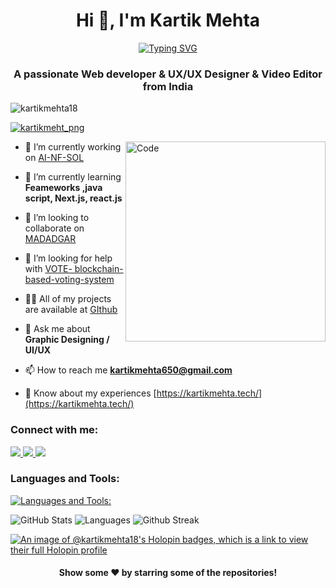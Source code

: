 
<h1 align="center">Hi 👋, I'm Kartik Mehta</h1><div align="center">

[![Typing SVG](https://readme-typing-svg.demolab.com?font=Poppins&size=28&duration=3000&pause=500&color=F7F7F7&random=false&width=535&lines=Welcome+to+my+GitHub+Profile!+%F0%9F%91%8B;Front-End++Developer+And+UX/UX+%F0%9F%92%BB%F0%9F%91%BB;+Designer+From+India+Let's+Connect!+%F0%9F%98%83%F0%9F%9A%80)](https://git.io/typing-svg)
</div>
<h3 align="center">A passionate Web developer & UX/UX Designer & Video Editor from India</h3>

<p align="left"> <img src="https://komarev.com/ghpvc/?username=kartikmehta18&label=Profile%20views&color=0e75b6&style=flat" alt="kartikmehta18" /> </p>

<!-- <p align="left"> <a href="https://github.com/ryo-ma/github-profile-trophy"><img src="https://github-profile-trophy.vercel.app/?username=kartikmehta18" alt="kartikmehta18" /></a> </p> -->

<p align="left"> <a href="https://twitter.com/Kartikmehta_png" target="blank"><img src="https://img.shields.io/twitter/follow/Kartikmehta_png?logo=twitter&style=for-the-badge" alt="kartikmeht_png" /></a> </p>
<img align="right" alt="Code " src="https://media.giphy.com/media/QDjpIL6oNCVZ4qzGs7/giphy.gif?cid=ecf05e47wriar6jmlt8qts6w4no95x9za1b4jjfv7tr2f7fq&ep=v1_gifs_search&rid=giphy.gif&ct=g" width="320"> 
<!-- <img src="https://raw.githubusercontent.com/sanjay-kv/sanjay-kv/main/Assets/illustration.png" min-width="300px" max-width="300px" width="350px" align="right">-->

- 🔭 I’m currently working on [AI-NF-SOL](https://github.com/kartikmehta18/AI-NF-SOL.git)

- 🌱 I’m currently learning **Feameworks ,java script, Next.js, react.js**

- 👯 I’m looking to collaborate on [MADADGAR](https://devfolio.co/projects/madadgar-4bfb)

- 🤝 I’m looking for help with [VOTE- blockchain-based-voting-system](https://devfolio.co/projects/blockchain-based-voting-system-8eda)

- 👨‍💻 All of my projects are available at [GIthub](https://github.com/kartikmehta18/)

- 💬 Ask me about **Graphic Designing / UI/UX**

- 📫 How to reach me **kartikmehta650@gmail.com**

- 📄 Know about my experiences [https://kartikmehta.tech/](https://kartikmehta.tech/)

<!-- [![My Skills](https://skillicons.dev/icons?i=linkedin,twitter,instagram,)](https://skillicons.dev) -->

<h3 align="left">Connect with me:</h3>
<p align="left">
  <a href="https://www.linkedin.com/in/kartik-mehta-%F0%9F%94%9C-witconf-6729b0255/">
    <img src="https://skillicons.dev/icons?i=linkedin" />
    <a href="https://twitter.com/Kartikmehta_png">
    <img src="https://skillicons.dev/icons?i=twitter" />
     <a href="https://www.instagram.com/kartikmehta.png/">
    <img src="https://skillicons.dev/icons?i=instagram" />
    
  </a>

<p><h3 align="left">Languages and Tools:</h3></p>

[![Languages and Tools:](https://skillicons.dev/icons?i=js,react,html,css,bootstrap,java,c,cpp,mysql,py,tailwind,figma,git,github,replit,postman,pr,ps,xd,ai,flutter)](https://skillicons.dev)


<!-- <h3 align="left">Support:</h3>
<p><a href="https://www.buymeacoffee.com/kartikmehta18"> <img align="left" src="https://cdn.buymeacoffee.com/buttons/v2/default-yellow.png" height="50" width="210" alt="kartikmehta18" /></a></p><br><br>

<p><img align="left" src="https://github-readme-stats.vercel.app/api?username=kartikmehta18&show_icons=true&theme=dark" alt="kartikmehta18" /></p>

<p>&nbsp;<img align="center" src="https://github-readme-stats.vercel.app/api?username=kartikmehta18&show_icons=true&theme=tokyonight&locale=en" alt="kartikmehta18" /></p>

<p><img align="center" src="https://github-readme-streak-stats.herokuapp.com/?user=kartikmehta18&" alt="kartikmehta18" /></p> -->


<img src="https://github-readme-stats.vercel.app/api?username=kartikmehta18&show_icons=true&theme=tokyonight&hide_border=true&include_all_commits=false&count_private=false" alt="GitHub Stats" title="Github Stats"/> <img src="https://github-readme-stats.vercel.app/api/top-langs/?username=anuraghazra&layout=compact&theme=tokyonight&hide_border=true" alt="Languages" title="Languages"/> <img src="https://github-readme-streak-stats.herokuapp.com/?user=kartikmehta18&theme=tokyonight&hide_border=true" alt="Github Streak" title="Github Streak"/> 


<!--badge  -->
[![An image of @kartikmehta18's Holopin badges, which is a link to view their full Holopin profile](https://holopin.me/kartikmehta18)](https://holopin.io/@kartikmehta18)

<div align="center">


#### Show some ❤️ by starring some of the repositories!
</div>




<!--
<h1 align="center">Hi 👋, I'm Kartik Mehta</h1>
<h3 align="center">A passionate frontend developer & UX/UX Designer & Video Editor from India</h3>

<p align="left"> <img src="https://komarev.com/ghpvc/?username=kartikmehta18&label=Profile%20views&color=0e75b6&style=flat" alt="kartikmehta18" /> </p>

<p align="left"> <a href="https://github.com/ryo-ma/github-profile-trophy"><img src="https://github-profile-trophy.vercel.app/?username=kartikmehta18" alt="kartikmehta18" /></a> </p>

<p align="left"> <a href="https://twitter.com/Kartikmehta_png" target="blank"><img src="https://img.shields.io/twitter/follow/Kartikmehta_png?logo=twitter&style=for-the-badge" alt="kartikmeht_png" /></a> </p>

- 🔭 I’m currently working on [AI-NF-SOL](https://github.com/kartikmehta18/AI-NF-SOL.git)

- 🌱 I’m currently learning **Feameworks ,java script, Next.js, react.js**

- 👯 I’m looking to collaborate on [MADADGAR](https://devfolio.co/projects/madadgar-4bfb)

- 🤝 I’m looking for help with [VOTE- blockchain-based-voting-system](https://devfolio.co/projects/blockchain-based-voting-system-8eda)

- 👨‍💻 All of my projects are available at [https://kartikmehta.tech/](https://kartikmehta.tech/)

- 💬 Ask me about **Graphic Designing**

- 📫 How to reach me **kartikmehta650@gmail.com**

- 📄 Know about my experiences [https://kartikmehta.tech/](https://kartikmehta.tech/)

<h3 align="left">Connect with me:</h3>
<p align="left">
<a href="https://twitter.com/Kartikmehta_png" target="blank"><img align="center" src="https://raw.githubusercontent.com/rahuldkjain/github-profile-readme-generator/master/src/images/icons/Social/twitter.svg" alt="kartikmeht90357" height="30" width="40" /></a>
<a href="https://www.linkedin.com/in/kartik-mehta-6729b0255/" target="blank"><img align="center" src="https://raw.githubusercontent.com/rahuldkjain/github-profile-readme-generator/master/src/images/icons/Social/linked-in-alt.svg" alt="kartik mehta" height="30" width="40" /></a>
<a href="https://fb.com/kartik mehta" target="blank"><img align="center" src="https://raw.githubusercontent.com/rahuldkjain/github-profile-readme-generator/master/src/images/icons/Social/facebook.svg" alt="kartik mehta" height="30" width="40" /></a>
<a href="https://instagram.com/kartik.mehta18" target="blank"><img align="center" src="https://raw.githubusercontent.com/rahuldkjain/github-profile-readme-generator/master/src/images/icons/Social/instagram.svg" alt="kartik.mehta18" height="30" width="40" /></a>
<a href="https://www.youtube.com/c/kartik mehta" target="blank"><img align="center" src="https://raw.githubusercontent.com/rahuldkjain/github-profile-readme-generator/master/src/images/icons/Social/youtube.svg" alt="kartik mehta" height="30" width="40" /></a>
<a href="https://www.hackerrank.com/@kartikmehta650" target="blank"><img align="center" src="https://raw.githubusercontent.com/rahuldkjain/github-profile-readme-generator/master/src/images/icons/Social/hackerrank.svg" alt="@kartikmehta650" height="30" width="40" /></a>
<a href="https://discord.gg/kartik mehta#4138" target="blank"><img align="center" src="https://raw.githubusercontent.com/rahuldkjain/github-profile-readme-generator/master/src/images/icons/Social/discord.svg" alt="kartik mehta#4138" height="30" width="40" /></a>
</p>

<h3 align="left">Languages and Tools:</h3>
<p align="left"> <a href="https://www.arduino.cc/" target="_blank" rel="noreferrer"> <img src="https://cdn.worldvectorlogo.com/logos/arduino-1.svg" alt="arduino" width="40" height="40"/> </a> <a href="https://getbootstrap.com" target="_blank" rel="noreferrer"> <img src="https://raw.githubusercontent.com/devicons/devicon/master/icons/bootstrap/bootstrap-plain-wordmark.svg" alt="bootstrap" width="40" height="40"/> </a> <a href="https://www.cprogramming.com/" target="_blank" rel="noreferrer"> <img src="https://raw.githubusercontent.com/devicons/devicon/master/icons/c/c-original.svg" alt="c" width="40" height="40"/> </a> <a href="https://www.w3schools.com/css/" target="_blank" rel="noreferrer"> <img src="https://raw.githubusercontent.com/devicons/devicon/master/icons/css3/css3-original-wordmark.svg" alt="css3" width="40" height="40"/> </a> <a href="https://www.figma.com/" target="_blank" rel="noreferrer"> <img src="https://www.vectorlogo.zone/logos/figma/figma-icon.svg" alt="figma" width="40" height="40"/> </a> <a href="https://flutter.dev" target="_blank" rel="noreferrer"> <img src="https://www.vectorlogo.zone/logos/flutterio/flutterio-icon.svg" alt="flutter" width="40" height="40"/> </a> <a href="https://git-scm.com/" target="_blank" rel="noreferrer"> <img src="https://www.vectorlogo.zone/logos/git-scm/git-scm-icon.svg" alt="git" width="40" height="40"/> </a> <a href="https://www.w3.org/html/" target="_blank" rel="noreferrer"> <img src="https://raw.githubusercontent.com/devicons/devicon/master/icons/html5/html5-original-wordmark.svg" alt="html5" width="40" height="40"/> </a> <a href="https://www.adobe.com/in/products/illustrator.html" target="_blank" rel="noreferrer"> <img src="https://www.vectorlogo.zone/logos/adobe_illustrator/adobe_illustrator-icon.svg" alt="illustrator" width="40" height="40"/> </a> <a href="https://developer.mozilla.org/en-US/docs/Web/JavaScript" target="_blank" rel="noreferrer"> <img src="https://raw.githubusercontent.com/devicons/devicon/master/icons/javascript/javascript-original.svg" alt="javascript" width="40" height="40"/> </a> <a href="https://www.photoshop.com/en" target="_blank" rel="noreferrer"> <img src="https://raw.githubusercontent.com/devicons/devicon/master/icons/photoshop/photoshop-line.svg" alt="photoshop" width="40" height="40"/> </a> <a href="https://postman.com" target="_blank" rel="noreferrer"> <img src="https://www.vectorlogo.zone/logos/getpostman/getpostman-icon.svg" alt="postman" width="40" height="40"/> </a> <a href="https://www.python.org" target="_blank" rel="noreferrer"> <img src="https://raw.githubusercontent.com/devicons/devicon/master/icons/python/python-original.svg" alt="python" width="40" height="40"/> </a> <a href="https://reactjs.org/" target="_blank" rel="noreferrer"> <img src="https://raw.githubusercontent.com/devicons/devicon/master/icons/react/react-original-wordmark.svg" alt="react" width="40" height="40"/> </a> <a href="https://unity.com/" target="_blank" rel="noreferrer"> <img src="https://www.vectorlogo.zone/logos/unity3d/unity3d-icon.svg" alt="unity" width="40" height="40"/> </a> <a href="https://www.adobe.com/products/xd.html" target="_blank" rel="noreferrer"> <img src="https://cdn.worldvectorlogo.com/logos/adobe-xd.svg" alt="xd" width="40" height="40"/> </a> </p>

<h3 align="left">Support:</h3>
<p><a href="https://www.buymeacoffee.com/kartikmehta18"> <img align="left" src="https://cdn.buymeacoffee.com/buttons/v2/default-yellow.png" height="50" width="210" alt="kartikmehta18" /></a></p><br><br>

<p><img align="left" src="https://github-readme-stats.vercel.app/api/top-langs?username=kartikmehta18&show_icons=true&locale=en&layout=compact" alt="kartikmehta18" /></p>

<p>&nbsp;<img align="center" src="https://github-readme-stats.vercel.app/api?username=kartikmehta18&show_icons=true&locale=en" alt="kartikmehta18" /></p>

<p><img align="center" src="https://github-readme-streak-stats.herokuapp.com/?user=kartikmehta18&" alt="kartikmehta18" /></p> -->
